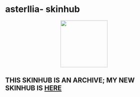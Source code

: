 # asterllia- skinhub
<p align="center">
<a href="https://osu.ppy.sh/users/9456733">
  <img src="https://a.ppy.sh/9456733"  
       width="150"
       height="150"></a>

  ## THIS SKINHUB IS AN ARCHIVE; MY NEW SKINHUB IS <a href="https://github.com/asterllia/skins"><b>HERE</b></a>
